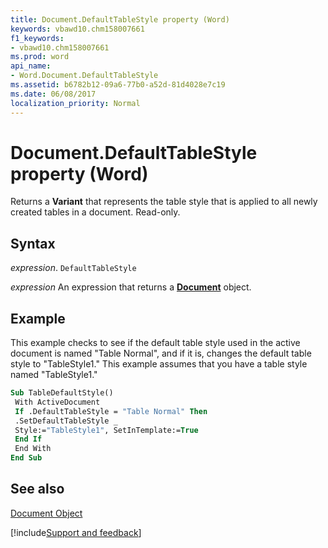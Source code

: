 ```yaml
---
title: Document.DefaultTableStyle property (Word)
keywords: vbawd10.chm158007661
f1_keywords:
- vbawd10.chm158007661
ms.prod: word
api_name:
- Word.Document.DefaultTableStyle
ms.assetid: b6782b12-09a6-77b0-a52d-81d4028e7c19
ms.date: 06/08/2017
localization_priority: Normal
---
```



# Document.DefaultTableStyle property (Word)

Returns a  **Variant** that represents the table style that is applied to all newly created tables in a document. Read-only.


## Syntax

_expression_. `DefaultTableStyle`

 _expression_ An expression that returns a **[Document](Word.Document.md)** object.


## Example

This example checks to see if the default table style used in the active document is named "Table Normal", and if it is, changes the default table style to "TableStyle1." This example assumes that you have a table style named "TableStyle1."


```vb
Sub TableDefaultStyle() 
 With ActiveDocument 
 If .DefaultTableStyle = "Table Normal" Then 
 .SetDefaultTableStyle _ 
 Style:="TableStyle1", SetInTemplate:=True 
 End If 
 End With 
End Sub
```


## See also


[Document Object](Word.Document.md)

[!include[Support and feedback](~/includes/feedback-boilerplate.md)]